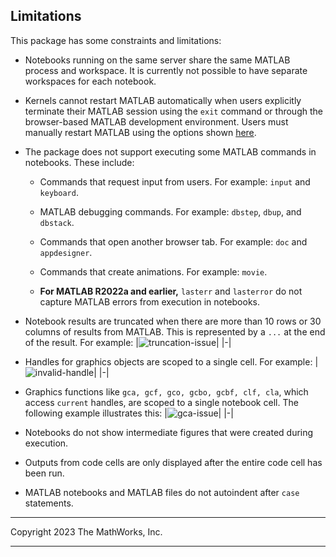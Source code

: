 ## Limitations

This package has some constraints and limitations: 

* Notebooks running on the same server share the same MATLAB process and workspace. It is currently not possible to have separate workspaces for each notebook.

* Kernels cannot restart MATLAB automatically when users explicitly terminate their MATLAB session using the `exit` command or through the browser-based MATLAB development environment. Users must manually restart MATLAB using the options shown [here](https://github.com/mathworks/jupyter-matlab-proxy/blob/main/src/jupyter_matlab_proxy/README.md/#usage).

* The package does not support executing some MATLAB commands in notebooks. These include:

    * Commands that request input from users. For example: `input` and `keyboard`.

    * MATLAB debugging commands. For example: `dbstep`, `dbup`, and `dbstack`.

    * Commands that open another browser tab. For example: `doc` and `appdesigner`.

    * Commands that create animations. For example: `movie`.

    * **For MATLAB R2022a and earlier,** `lasterr` and `lasterror` do not capture MATLAB errors from execution in notebooks. 

* Notebook results are truncated when there are more than 10 rows or 30 columns of results from MATLAB. This is represented by a `...` at the end of the result. For example:
    |![truncation-issue](https://github.com/mathworks/jupyter-matlab-proxy/raw/main/img/truncation-issue.png)|
    |-|

* Handles for graphics objects are scoped to a single cell. For example:
    |![invalid-handle](https://github.com/mathworks/jupyter-matlab-proxy/raw/main/img/invalid-handle.png)|
    |-|

* Graphics functions like `gca, gcf, gco, gcbo, gcbf, clf, cla`, which access `current` handles, are scoped to a single notebook cell. The following example illustrates this:
    |![gca-issue](https://github.com/mathworks/jupyter-matlab-proxy/raw/main/img/gca-issue.png)|
    |-|

* Notebooks do not show intermediate figures that were created during execution.

* Outputs from code cells are only displayed after the entire code cell has been run.

* MATLAB notebooks and MATLAB files do not autoindent after `case` statements.

----

Copyright 2023 The MathWorks, Inc.

----
